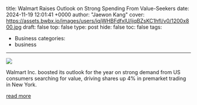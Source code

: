 title: Walmart Raises Outlook on Strong Spending From Value-Seekers
date: 2024-11-19 12:01:41 +0000
author: "Jaewon Kang"
cover: https://assets.bwbx.io/images/users/iqjWHBFdfxIU/ijqBZsKC1hfI/v0/1200x800.jpg
draft: false
top: false
type: post
hide: false
toc: false
tags:
  - Business
categories:
  - business
---

![](https://assets.bwbx.io/images/users/iqjWHBFdfxIU/ijqBZsKC1hfI/v0/1200x800.jpg)

Walmart Inc. boosted its outlook for the year on strong demand from US consumers searching for value, driving shares up 4% in premarket trading in New York.

[read more](https://www.bloomberg.com/news/articles/2024-11-19/walmart-raises-outlook-on-strong-spending-from-value-seekers)

